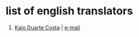 # list of english translators 

1. [Kaio Duarte Costa](https://github.com/kaiodcosta) | [e-mail](mailto:kaioduarte@email.com)
